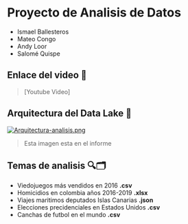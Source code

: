 # Proyecto de Analisis de Datos
- Ismael Ballesteros
- Mateo Congo
- Andy Loor
- Salomé Quispe

## Enlace del video 🔗

> [Youtube Video]

## Arquitectura del Data Lake 💬

[![Arquitectura-analisis.png](https://i.postimg.cc/m2d95ffn/Arquitectura-analisis.png)](https://postimg.cc/gnZrx70y)

> Esta imagen esta en el informe

## Temas de analisis 🔍🗂
- Viedojuegos más vendidos en 2016 **.csv**
- Homicidios en colombia años 2016-2019 **.xlsx**
- Viajes maritimos deputados Islas Canarias **.json**
- Elecciones precidenciales en Estados Unidos **.csv**
- Canchas de futbol en el mundo **.csv**
